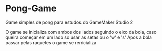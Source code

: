 # Pong-Game
Game simples de pong para estudos do GameMaker Studio 2

O game se inicializa com ambos dos lados seguindo o eixo da bola, caso queira começar em um lado so usar as setas ou o 'w' e 's'
Apos a bola passar pelas raquetes o game se renicializa
